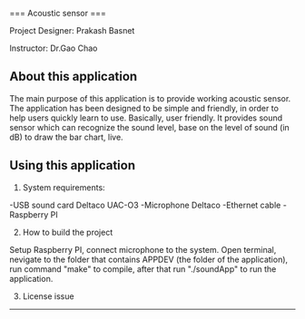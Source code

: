 === Acoustic sensor ===
 
Project Designer: Prakash Basnet

Instructor: Dr.Gao Chao



About this application
-------------
The main purpose of this application is to provide working acoustic sensor. The application has been designed to be simple 
and friendly, in order to help users quickly learn to use. Basically, user friendly. It provides sound sensor which can recognize 
the sound level, base on the level of sound (in dB) to draw the bar chart, live.

Using this application
---------------------------
1. System requirements:

-USB sound card Deltaco UAC-O3
-Microphone Deltaco
-Ethernet cable
-Raspberry PI

2. How to build the project

Setup Raspberry PI, connect microphone to the system. Open terminal, nevigate to the folder that contains APPDEV (the folder
of the application), run command "make" to compile, after that run "./soundApp" to run the application.

3. License issue
----------------------------
